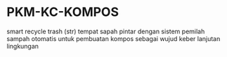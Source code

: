 # PKM-KC-KOMPOS
smart recycle trash (str) tempat sapah pintar dengan sistem pemilah sampah otomatis untuk pembuatan kompos sebagai wujud keber lanjutan lingkungan
